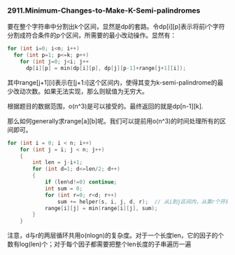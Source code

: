 ### 2911.Minimum-Changes-to-Make-K-Semi-palindromes

要在整个字符串中分割出k个区间，显然是dp的套路。令dp[i][p]表示将前i个字符分割成符合条件的p个区间，所需要的最小改动操作。显然有：
```cpp
for (int i=0; i<n; i++)
  for (int p=1; p<=k; p++)
    for (int j=0; j<i; j++
      dp[i][p] = min(dp[i][p], dp[j][p-1]+range[j+1][i]);
```
其中range[j+1][i]表示在[j+1:i]这个区间内，使得其变为k-semi-palindrome的最少改动次数。如果无法实现，那么则赋值为无穷大。

根据题目的数据范围，o(n^3)是可以接受的。最终返回的就是dp[n-1][k].

那么如何generally求range[a][b]呢。我们可以提前用o(n^3)的时间处理所有的区间即可。
```cpp
for (int i = 0; i < n; i++)        
    for (int j = i; j < n; j++)
    {       
        int len = j-i+1;
        for (int d=1; d<=len/2; d++)
        {
            if (len%d!=0) continue;
            int sum = 0;
            for (int r=0; r<d; r++)
                sum += helper(s, i, j, d, r);  // 从i到j区间内，从第r个开始，依次间隔d
            range[i][j] = min(range[i][j], sum);
        }
    }
```
注意，d与r的两层循环共用o(nlogn)的复杂度。对于一个长度len，它的因子的个数有log(len)个；对于每个因子都需要把整个len长度的子串遍历一遍
